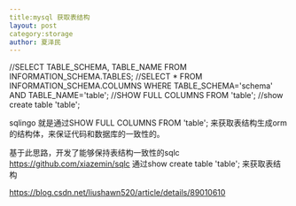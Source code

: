 ```yaml
---
title:mysql 获取表结构
layout: post
category:storage
author: 夏泽民
---
```

//SELECT TABLE_SCHEMA, TABLE_NAME FROM INFORMATION_SCHEMA.TABLES;
//SELECT * FROM INFORMATION_SCHEMA.COLUMNS WHERE TABLE_SCHEMA='schema' AND TABLE_NAME='table';
//SHOW FULL COLUMNS FROM 'table';
//show create table 'table';
<!-- more -->
sqlingo 就是通过SHOW FULL COLUMNS FROM 'table'; 来获取表结构生成orm的结构体，来保证代码和数据库的一致性的。

基于此思路，开发了能够保持表结构一致性的sqlc
 https://github.com/xiazemin/sqlc
通过show create table 'table';
来获取表结构



https://blog.csdn.net/liushawn520/article/details/89010610

